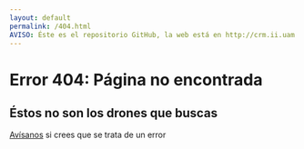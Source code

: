 ```yaml
---
layout: default
permalink: /404.html
AVISO: Éste es el repositorio GitHub, la web está en http://crm.ii.uam.es/
---
```


# Error 404: Página no encontrada

Éstos no son los drones que buscas
--

[Avísanos](/contacto) si crees que se trata de un error

